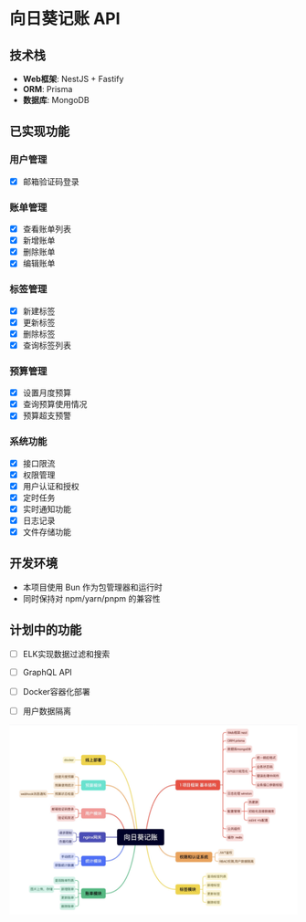 # 向日葵记账 API

## 技术栈

- **Web框架**: NestJS + Fastify
- **ORM**: Prisma
- **数据库**: MongoDB

## 已实现功能

### 用户管理
- [x] 邮箱验证码登录

### 账单管理
- [x] 查看账单列表
- [x] 新增账单
- [x] 删除账单
- [x] 编辑账单

### 标签管理
- [x] 新建标签
- [x] 更新标签
- [x] 删除标签
- [x] 查询标签列表

### 预算管理
- [x] 设置月度预算
- [x] 查询预算使用情况
- [x] 预算超支预警

### 系统功能
- [x] 接口限流
- [x] 权限管理
- [x] 用户认证和授权
- [x] 定时任务
- [x] 实时通知功能
- [x] 日志记录
- [x] 文件存储功能

## 开发环境

- 本项目使用 Bun 作为包管理器和运行时
- 同时保持对 npm/yarn/pnpm 的兼容性

## 计划中的功能

- [ ] ELK实现数据过滤和搜索
- [ ] GraphQL API
- [ ] Docker容器化部署
- [ ] 用户数据隔离


![向日葵记账系统架构图](./public/images/Xnip2025-03-28_14-11-04.jpg)

